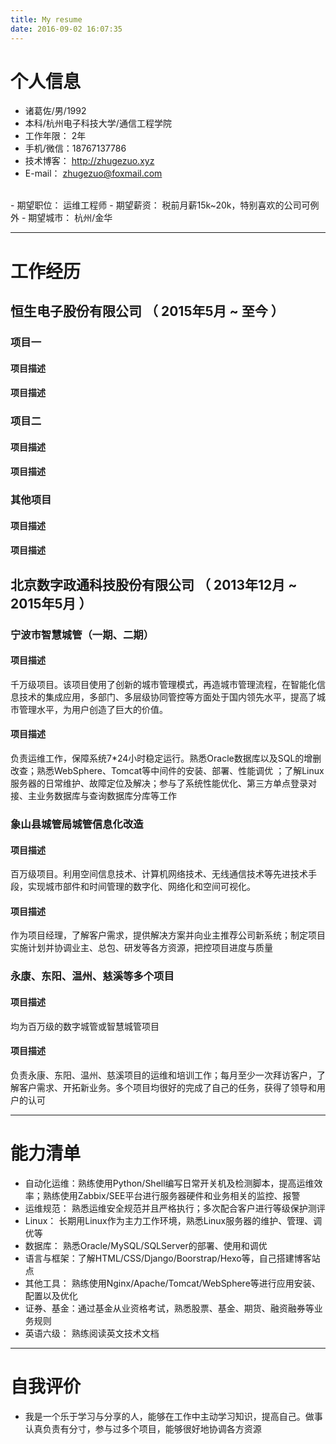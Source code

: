 ```yaml
---
title: My resume
date: 2016-09-02 16:07:35
---
```


# 个人信息
 - 诸葛佐/男/1992
 - 本科/杭州电子科技大学/通信工程学院
 - 工作年限： 2年
 - 手机/微信：18767137786
 - 技术博客： http://zhugezuo.xyz  
 - E-mail： zhugezuo@foxmail.com
 <br /> 
 - 期望职位： 运维工程师
 - 期望薪资： 税前月薪15k~20k，特别喜欢的公司可例外
 - 期望城市： 杭州/金华

---

# 工作经历

## 恒生电子股份有限公司 （ 2015年5月 ~ 至今 ）

### 项目一
#### **项目描述**
#### **项目描述**

### 项目二
#### **项目描述**
#### **项目描述**

### 其他项目
#### **项目描述**
#### **项目描述**
 
## 北京数字政通科技股份有限公司 （ 2013年12月 ~ 2015年5月 ）

### 宁波市智慧城管（一期、二期）
#### **项目描述**
千万级项目。该项目使用了创新的城市管理模式，再造城市管理流程，在智能化信息技术的集成应用，多部门、多层级协同管控等方面处于国内领先水平，提高了城市管理水平，为用户创造了巨大的价值。
#### **项目描述**
负责运维工作，保障系统7*24小时稳定运行。熟悉Oracle数据库以及SQL的增删改查；熟悉WebSphere、Tomcat等中间件的安装、部署、性能调优 ；了解Linux服务器的日常维护、故障定位及解决；参与了系统性能优化、第三方单点登录对接、主业务数据库与查询数据库分库等工作

### 象山县城管局城管信息化改造
#### **项目描述**
百万级项目。利用空间信息技术、计算机网络技术、无线通信技术等先进技术手段，实现城市部件和时间管理的数字化、网络化和空间可视化。
#### **项目描述**
作为项目经理，了解客户需求，提供解决方案并向业主推荐公司新系统；制定项目实施计划并协调业主、总包、研发等各方资源，把控项目进度与质量

### 永康、东阳、温州、慈溪等多个项目
#### **项目描述**
均为百万级的数字城管或智慧城管项目
#### **项目描述**
负责永康、东阳、温州、慈溪项目的运维和培训工作；每月至少一次拜访客户，了解客户需求、开拓新业务。多个项目均很好的完成了自己的任务，获得了领导和用户的认可

---

# 能力清单

 - 自动化运维：熟练使用Python/Shell编写日常开关机及检测脚本，提高运维效率；熟练使用Zabbix/SEE平台进行服务器硬件和业务相关的监控、报警
 - 运维规范：  熟悉运维安全规范并且严格执行；多次配合客户进行等级保护测评
 - Linux：     长期用Linux作为主力工作环境，熟悉Linux服务器的维护、管理、调优等
 - 数据库：    熟悉Oracle/MySQL/SQLServer的部署、使用和调优
 - 语言与框架：了解HTML/CSS/Django/Boorstrap/Hexo等，自己搭建博客站点
 - 其他工具：  熟练使用Nginx/Apache/Tomcat/WebSphere等进行应用安装、配置以及优化
 - 证券、基金：通过基金从业资格考试，熟悉股票、基金、期货、融资融券等业务规则
 - 英语六级：  熟练阅读英文技术文档

---
# 自我评价 
 - 我是一个乐于学习与分享的人，能够在工作中主动学习知识，提高自己。做事认真负责有分寸，参与过多个项目，能够很好地协调各方资源
